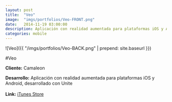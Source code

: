 ```yaml
---
layout:	post
title:	"Veo"
image:	"imgs/portfolios/Veo-FRONT.png"
date:   2014-11-19 03:00:00
description: Aplicación con realidad aumentada para plataformas iOS y Android, desarrollado con Unite
categories: mobile
---
```

![Veo]({{ "/imgs/portfolios/Veo-BACK.png" | prepend: site.baseurl }})

#Veo

**Cliente:** Camaleon

**Desarrollo:** Aplicación con realidad aumentada para plataformas iOS y Android, desarrollado con Unite
<br><br>
**Link:**
<a class="link" href="https://itunes.apple.com/us/app/eye-candy-ra/id921900689?mt=8" target="blank"> iTunes Store</a>